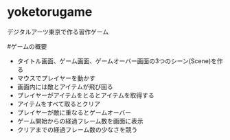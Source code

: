 # yoketorugame
デジタルアーツ東京で作る習作ゲーム

#ゲームの概要
- タイトル画面、ゲーム画面、ゲームオーバー画面の3つのシーン(Scene)を作る
- マウスでプレイヤーを動かす
- 画面内には敵とアイテムが飛び回る
- プレイヤーがアイテムをとるとアイテムを取得する
- アイテムをすべて取るとクリア
- プレイヤーが敵に重なるとゲームオーバー
- ゲーム開始からの経過フレーム数を画面に表示
- クリアまでの経過フレーム数の少なさを競う
